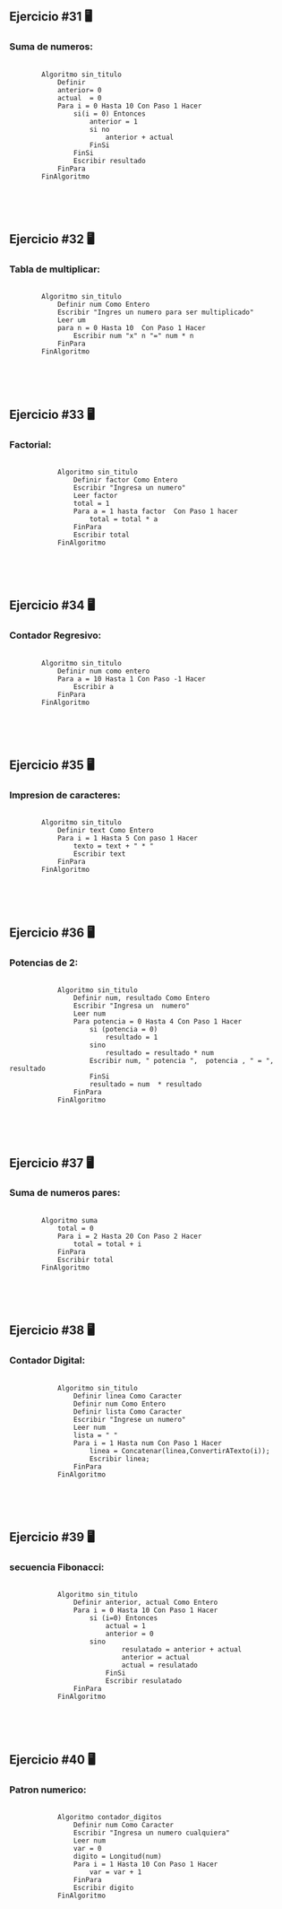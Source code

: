 <h2>Ejercicio #31 🖥️ </h2>
<h3>Suma de numeros:</h3>
    <pre>
        <code> 
        Algoritmo sin_titulo
            Definir 
            anterior= 0
            actual  = 0            
            Para i = 0 Hasta 10 Con Paso 1 Hacer
                si(i = 0) Entonces
                    anterior = 1
                    si no 
                        anterior + actual
                    FinSi
                FinSi
                Escribir resultado
            FinPara
        FinAlgoritmo
         </code>
    </pre>

<br>

<h2>Ejercicio #32 🖥️ </h2>
<h3>Tabla de multiplicar:</h3>
    <pre>
        <code> 
        Algoritmo sin_titulo
            Definir num Como Entero
            Escribir "Ingres un numero para ser multiplicado"
            Leer um
            para n = 0 Hasta 10  Con Paso 1 Hacer
                Escribir num "x" n "=" num * n
            FinPara
        FinAlgoritmo
        </code>
    </pre>

<br>

<h2>Ejercicio #33 🖥️ </h2>
<h3>Factorial:</h3>
    <pre>
        <code> 
            Algoritmo sin_titulo
                Definir factor Como Entero
                Escribir "Ingresa un numero"
                Leer factor 
                total = 1
                Para a = 1 hasta factor  Con Paso 1 hacer 
                    total = total * a
                FinPara
                Escribir total
            FinAlgoritmo
         </code>
    </pre>

<br>

<h2>Ejercicio #34 🖥️ </h2>
<h3>Contador Regresivo:</h3>
    <pre>
        <code> 
        Algoritmo sin_titulo
            Definir num como entero
            Para a = 10 Hasta 1 Con Paso -1 Hacer
                Escribir a
            FinPara
        FinAlgoritmo
         </code>
    </pre>

<br>

<h2>Ejercicio #35 🖥️ </h2>
<h3>Impresion de caracteres:</h3>
    <pre>
        <code> 
        Algoritmo sin_titulo
            Definir text Como Entero
            Para i = 1 Hasta 5 Con paso 1 Hacer
                texto = text + " * "
                Escribir text
            FinPara
        FinAlgoritmo
         </code>
    </pre>

<br>

<h2>Ejercicio #36 🖥️ </h2>
<h3>Potencias de 2:</h3>
    <pre>
        <code> 
            Algoritmo sin_titulo
                Definir num, resultado Como Entero
                Escribir "Ingresa un  numero"
                Leer num
                Para potencia = 0 Hasta 4 Con Paso 1 Hacer
                    si (potencia = 0)
                        resultado = 1
                    sino
                        resultado = resultado * num	
                    Escribir num, " potencia ",  potencia , " = ", resultado
                    FinSi
                    resultado = num  * resultado
                FinPara
            FinAlgoritmo
         </code>
    </pre>

<br>

<h2>Ejercicio #37 🖥️ </h2>
<h3>Suma de numeros pares:</h3>
    <pre>
        <code> 
        Algoritmo suma
            total = 0
            Para i = 2 Hasta 20 Con Paso 2 Hacer 
                total = total + i
            FinPara
            Escribir total
        FinAlgoritmo
         </code>
    </pre>

<br>

<h2>Ejercicio #38 🖥️ </h2>
<h3>Contador Digital:</h3>
    <pre>
        <code> 
            Algoritmo sin_titulo
                Definir linea Como Caracter
                Definir num Como Entero 
                Definir lista Como Caracter
                Escribir "Ingrese un numero"
                Leer num
                lista = " "
                Para i = 1 Hasta num Con Paso 1 Hacer
                    linea = Concatenar(linea,ConvertirATexto(i)); 
                    Escribir linea;
                FinPara
            FinAlgoritmo
         </code>
    </pre>

<br>

<h2>Ejercicio #39 🖥️ </h2>
<h3>secuencia Fibonacci:</h3>
    <pre>
        <code> 
            Algoritmo sin_titulo
                Definir anterior, actual Como Entero
                Para i = 0 Hasta 10 Con Paso 1 Hacer
                    si (i=0) Entonces
                        actual = 1
                        anterior = 0
                    sino 
                            resulatado = anterior + actual
                            anterior = actual
                            actual = resulatado 
                        FinSi
                        Escribir resulatado
                FinPara
            FinAlgoritmo
         </code>
    </pre>

<br>

<h2>Ejercicio #40 🖥️ </h2>
<h3>Patron numerico:</h3>
    <pre>
        <code> 
            Algoritmo contador_digitos
                Definir num Como Caracter
                Escribir "Ingresa un numero cualquiera"
                Leer num
                var = 0
                digito = Longitud(num)
                Para i = 1 Hasta 10 Con Paso 1 Hacer
                    var = var + 1 
                FinPara
                Escribir digito
            FinAlgoritmo
         </code>
    </pre>

<br>
